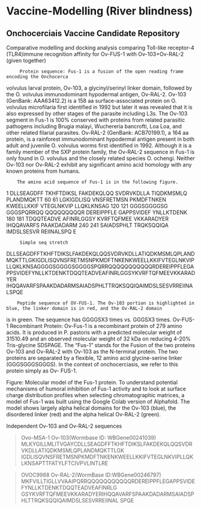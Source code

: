 # Vaccine-Modelling (River blindness)
## Onchocerciais Vaccine Candidate Repository

Comparative modelling and docking analysis comparing Toll-like receptor-4 (TLR4)immune recognition affinity for Ov-FUS-1 with Ov-103+Ov-RAL-2 (given together) 

         Protein sequence: Fus-1 is a fusion of the open reading frame encoding the Onchocerca
volvulus larval protein, Ov-103, a glycinyl/serinyl linker domain, followed by the O. volvulus
immunodominant hypodermal antigen, Ov-RAL-2. Ov-103 (GenBank: AAA63412.2) is a 158 aa
surface-associated protein on O. volvulus microfilaria first identified in 1992 but later it was
revealed that it is also expressed by other stages of the parasite including L3s. The Ov-103
segment in Fus-1 is 100% conserved with proteins from related parasitic pathogens including
Brugia malayi, Wuchereria bancrofti, Loa Loa, and other related filarial parasites. Ov-RAL-2
(GenBank: ACB70199.1), a 164 aa protein, is a rainforest immunodominant hypodermal antigen
present in both adult and juvenile O. volvulus worms first identified in 1992. Although it is a
family member of the SXP protein family, the Ov-RAL-2 sequence in Fus-1 is only found in O.
volvulus and the closely related species O. ochengi. Neither Ov-103 nor Ov-RAL-2 exhibit any
significant amino acid homology with any known proteins from humans. 
        
        The amino acid sequence of Fus-1 is in the following figure.
1 DLLSEAGDFF TKHFTDIKSL FAKDEKQLQQ SVDRVKDLLA TIQDKMSMLQ PLANDMQKTT 60
61 LGKIGDLISQ VNSFRETMSN PKMDFTNKEN KWEELLKKIF VTEGLNKVIP LLQKLKNSAG 120
121 GGGSGGGGSG GGGSPQRRQQ QQQQQQQQQR DEREIPPFLE GAPPSVIDEF YNLLKTDENK 180
181 TDQQTEADVE AFINRLGGSY KVRFTQFMEE VKKARADYER IHQQAVARFS PAAKDADARM 240
241 SAIADSPHLT TRQKSQQIQA IMDSLSESVR REIINALSPQ E

         Simple seq stretch

DLLSEAGDFFTKHFTDIKSLFAKDEKQLQQSVDRVKDLLATIQDKMSMLQPLANDMQKTTLGKIGDLISQVNSFRETMSNPKMDFTNKENKWEELLKKIFVTEGLNKVIP 
LLQKLKNSAGGGGSGGGGSGGGGSPQRRQQQQQQQQQQQRDEREIPPFLEGAPPSVIDEFYNLLKTDENKTDQQTEADVEAFINRLGGSYKVRFTQFMEEVKKARADYER 
IHQQAVARFSPAAKDADARMSAIADSPHLTTRQKSQQIQAIMDSLSESVRREIINALSPQE

        Peptide sequence of OV-FUS-1. The Ov-103 portion is highlighted in blue, the linker domain is in red, and the Ov-RAL-2 domain
is in green. The sequence has GGGGSX3 times vs. GGGSX3 times.
Ov-FUS-1 Recombinant Protein: Ov-Fus-1 is a recombinant protein of 279 amino acids. It is
produced in P. pastoris with a predicted molecular weight of 31510.49 and an observed
molecular weight of 32 kDa on reducing 4-20% Tris-glycine SDSPAGE. The “Fus-1” stands for
the Fusion of the two proteins Ov-103 and Ov-RAL-2 with Ov-103 as the N-terminal protein. The
two proteins are separated by a flexible, 12 amino acid glycine-serine linker
(GGGSGGGSGGGS). In the context of onchocerciasis, we refer to this protein simply as Ov-
FUS-1.

Figure: Molecular model of the Fus-1 protein. To understand potential
mechanisms of humoral inhibition of Fus-1 activity and to look at surface
charge distribution profiles when selecting chromatographic matrices, a
model of Fus-1 was built using the Google Colab version of Alphafold. The
model shows largely alpha helical domains for the Ov-103 (blue), the
disordered linker (red) and the alpha helical Ov-RAL-2 (green).


Independent Ov-103 and Ov-RAL-2 sequences
>Ovo-MSA-1 Ov-103(Wormbase ID: WBGene00241039)
MLKYGILLMLITVGAYCDLLSEAGDFFTKHFTDIKSLFAKDEKQLQQSVDRVKDLLATIQDKMSMLQPLANDMQKTTLGK
IGDLISQVNSFRETMSNPKMDFTNKENKWEELLKKIFVTEGLNKVIPLLQKLKNSAPTTFATYLFTCIVPVLINTLRE
        
>OVOC9988 Ov-RAL-2(WormBase ID:WBGene00246797)
MKFVILLTIGLLVVAAIPQRRQQQQQQQQQQQRDEREIPPFLEGAPPSVIDEFYNLLKTDENKTDQQTEADVEAFINRLG
GSYKVRFTQFMEEVKKARADYERIHQQAVARFSPAAKDADARMSAIADSPHLTTRQKSQQIQAIMDSLSESVRREIINAL
SPQE
